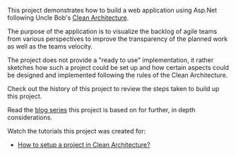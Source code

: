 
This project demonstrates how to build a web application using Asp.Net following Uncle Bob's 
[Clean Architecture](https://blog.cleancoder.com/uncle-bob/2012/08/13/the-clean-architecture.html).

The purpose of the application is to visualize the backlog of agile teams from various perspectives
to improve the transparency of the planned work as well as the teams velocity.

The project does not provide a "ready to use" implementation, it rather sketches how such a project could
be set up and how certain aspects could be designed and implemented following the rules of the Clean Architecture.

Check out the history of this project to review the steps taken to build up this project.

Read the [blog series](http://www.plainionist.net/Implementing-Clean-Architecture-Overview/)
this project is based on for further, in depth considerations.

Watch the tutorials this project was created for:

- [How to setup a project in Clean Architecture?](https://youtu.be/1IE8RC-IOSE)

